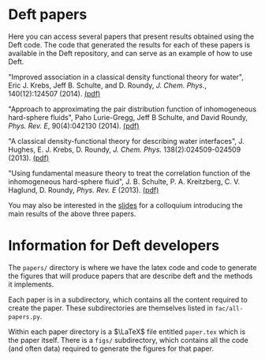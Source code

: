 # Deft papers

Here you can access several papers that present results obtained
using the Deft code.  The code that generated the results for each of
these papers is available in the Deft repository, and can serve as an
example of how to use Deft.

"Improved association in a classical density functional theory for
water", Eric J. Krebs, Jeff B. Schulte, and D. Roundy,
*J. Chem. Phys.*, 140(12):124507
(2014). [(pdf)](../papers/water-saft/paper.pdf)

"Approach to approximating the pair distribution function of
inhomogeneous hard-sphere fluids", Paho Lurie-Gregg, Jeff B Schulte,
and David Roundy, *Phys. Rev. E*, 90(4):042130
(2014). [(pdf)](../papers/pair-correlation/paper.pdf)

"A classical density-functional theory for describing water
interfaces", J. Hughes, E. J. Krebs, D. Roundy, *J. Chem. Phys.*
138(2):024509-024509 (2013). [(pdf)](../papers/hughes-saft/paper.pdf)

"Using fundamental measure theory to treat the correlation function of
the inhomogeneous hard-sphere fluid", J. B. Schulte, P. A. Kreitzberg,
C. V. Haglund, D. Roundy, *Phys. Rev. E*
(2013). [(pdf)](../papers/contact/paper.pdf)

You may also be interested in the
[slides](../talks/colloquium/slides.pdf) for a colloquium introducing
the main results of the above three papers.


# Information for Deft developers

The `papers/` directory is where we have the latex code and code to
generate the figures that will produce papers that are describe deft
and the methods it implements.

Each paper is in a subdirectory, which contains all the content
required to create the paper.  These subdirectories are themselves
listed in `fac/all-papers.py`.

Within each paper directory is a $\LaTeX$ file entitled `paper.tex`
which is the paper itself.  There is a `figs/` subdirectory, which
contains all the code (and often data) required to generate the
figures for that paper.

